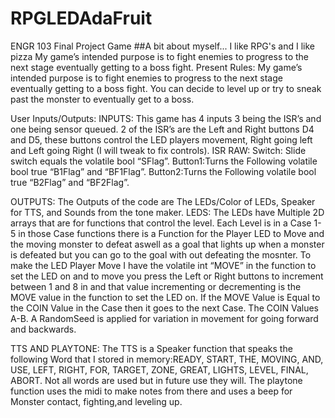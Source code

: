 # RPGLEDAdaFruit
ENGR 103 Final Project Game
##A bit about myself...
I like RPG's and I like pizza
My game’s intended purpose is to fight enemies to progress to the next stage eventually getting to a boss fight.
Present Rules:
  My game’s intended purpose is to fight enemies to progress to the next stage eventually getting to a boss fight. You can decide to level up or try to sneak past the monster to eventually get to a boss.
  
User Inputs/Outputs:
INPUTS:
This game has 4 inputs 3 being the ISR’s and one being sensor queued.
2 of the ISR’s are the Left and Right buttons D4 and D5, these buttons control the LED players movement, Right going left and Left going Right (I will tweak to fix controls).
ISR RAW:
Switch: Slide switch equals the volatile bool “SFlag”.
Button1:Turns the Following volatile bool true “B1Flag” and “BF1Flag”.
Button2:Turns the Following volatile bool true “B2Flag” and “BF2Flag”.

OUTPUTS:
The Outputs of the code are The LEDs/Color of LEDs, Speaker for TTS, and Sounds from the tone maker.
LEDS:
The LEDs have Multiple 2D arrays that are for functions that control the level. Each Level is in a Case 1-5 in those Case functions there is a Function for the Player LED to Move and the moving monster to defeat aswell as a goal that lights up when a monster is defeated but you can go to the goal with out defeating the mosnter.
To make the LED Player Move I have the volatile int “MOVE” in the function to set the LED on and to move you press the Left or Right buttons to increment between 1 and 8 in and that value incrementing or decrementing is the MOVE value in the function to set the LED on.
If the MOVE Value is Equal to the COIN Value in the Case then it goes to the next Case.
The COIN Values A-B.  A RandomSeed is applied for variation in movement for going forward and backwards.


TTS AND PLAYTONE:
The TTS is a Speaker function that speaks the following Word that I stored in memory:READY, START, THE, MOVING, AND, USE, LEFT, RIGHT, FOR, TARGET, ZONE, GREAT, LIGHTS, LEVEL, FINAL, ABORT.
Not all words are used but in future use they will.
The playtone function uses the midi to make notes from there and uses a beep for Monster contact, fighting,and leveling up.
